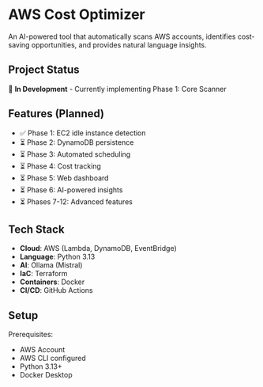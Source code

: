 # AWS Cost Optimizer

An AI-powered tool that automatically scans AWS accounts, identifies cost-saving opportunities, and provides natural language insights.

## Project Status
🚧 **In Development** - Currently implementing Phase 1: Core Scanner

## Features (Planned)
- ✅ Phase 1: EC2 idle instance detection
- ⏳ Phase 2: DynamoDB persistence
- ⏳ Phase 3: Automated scheduling
- ⏳ Phase 4: Cost tracking
- ⏳ Phase 5: Web dashboard
- ⏳ Phase 6: AI-powered insights
- ⏳ Phases 7-12: Advanced features

## Tech Stack
- **Cloud**: AWS (Lambda, DynamoDB, EventBridge)
- **Language**: Python 3.13
- **AI**: Ollama (Mistral)
- **IaC**: Terraform
- **Containers**: Docker
- **CI/CD**: GitHub Actions

## Setup
Prerequisites:
- AWS Account
- AWS CLI configured
- Python 3.13+
- Docker Desktop